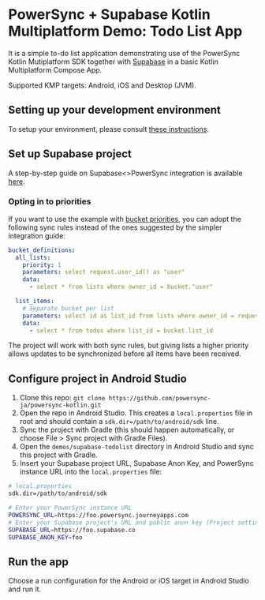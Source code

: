 # PowerSync + Supabase Kotlin Multiplatform Demo: Todo List App

It is a simple to-do list application demonstrating use of the PowerSync Kotlin Mutiplatform SDK together
with [Supabase](https://supabase.com/) in a basic Kotlin Multiplatform Compose App.

Supported KMP targets: Android, iOS and Desktop (JVM).

## Setting up your development environment

To setup your environment, please consult [these instructions](https://www.jetbrains.com/help/kotlin-multiplatform-dev/compose-multiplatform-setup.html).

## Set up Supabase project

A step-by-step guide on Supabase<>PowerSync integration is available [here](https://docs.powersync.com/integration-guides/supabase).

### Opting in to priorities

If you want to use the example with [bucket priorities](https://docs.powersync.com/usage/use-case-examples/prioritized-sync),
you can adopt the following sync rules instead of the ones suggested by the simpler integration guide:

```YAML
bucket_definitions:
  all_lists:
    priority: 1
    parameters: select request.user_id() as "user"
    data:
      - select * from lists where owner_id = bucket."user"

  list_items:
    # Separate bucket per list
    parameters: select id as list_id from lists where owner_id = request.user_id()
    data:
      - select * from todos where list_id = bucket.list_id
```

The project will work with both sync rules, but giving lists a higher priority allows updates to be synchronized before
all items have been received.

## Configure project in Android Studio

1. Clone this repo: ```git clone https://github.com/powersync-ja/powersync-kotlin.git```
2. Open the repo in Android Studio. This creates a `local.properties` file in root and should contain a `sdk.dir=/path/to/android/sdk` line.
3. Sync the project with Gradle (this should happen automatically, or choose File > Sync project with Gradle Files).
4. Open the `demos/supabase-todolist` directory in Android Studio and sync this project with Gradle.
5. Insert your Supabase project URL, Supabase Anon Key, and PowerSync instance URL into the `local.properties` file:

```bash
# local.properties
sdk.dir=/path/to/android/sdk

# Enter your PowerSync instance URL
POWERSYNC_URL=https://foo.powersync.journeyapps.com
# Enter your Supabase project's URL and public anon key (Project settings > API)
SUPABASE_URL=https://foo.supabase.co
SUPABASE_ANON_KEY=foo
```

## Run the app

Choose a run configuration for the Android or iOS target in Android Studio and run it.
